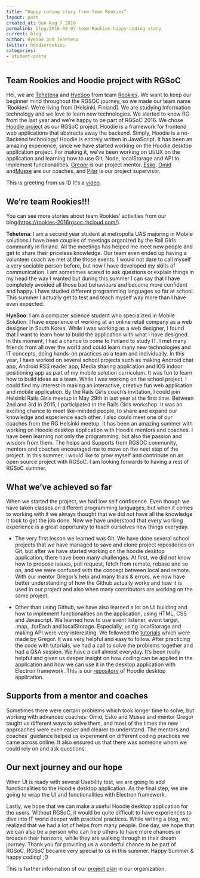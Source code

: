 ```yaml
---
title: “Happy coding story from Team Rookies”
layout: post
created_at: Sun Aug 7 2016
permalink: blog/2016-08-07-team-Rookies-happy-coding-story
current: blog
author: HyeSoo and Tehetena 
twitter: hoodierookies
categories:
- student-posts
---
```


## Team Rookies and Hoodie project with RGSoC
Hei, we are [Tehetena](https://github.com/titay2) and [HyeSoo](https://github.com/flyjwayur) from team [Rookies](https://twitter.com/hoodierookies). We want to keep our beginner mind throughout the RGSOC journey, so we made our team name ‘Rookies’. We’re living from [Helsinki, Finland]. We are studying Information technology and we love to learn new technologies. We started to know RG from the last year and we’re happy to be part of RGSoC 2016. 
We chose [Hoodie project](http://hood.ie/) as our RGSoC project. Hoodie is a framework for frontend web applications that abstracts away the backend. Simply, Hoodie is a no-Backend technology! Hoodie is entirely written in JavaScript. It has been an amazing experience, since we have started working on the Hoodie desktop application project. For making it, we’ve been working on UI/UX on the application and learning how to use Git, Node, localStorage and API to implement functionalities. 
[Gregor](https://twitter.com/gr2m) is our project mentor. [Esko](https://twitter.com/orfjackal), [Omid](https://twitter.com/omidfi) and[Musse](https://github.com/mussebekabil) are our coaches, and [Pilar](https://twitter.com/Althaire) is our project supervisor. 

This is greeting from us :D It's a [video](https://youtu.be/tn7UmasvaKU).


## We’re team Rookies!!!

You can see more stories about team Rookies’ activities from our blog(https://rookies-2016rgsoc.rhcloud.com/).

**Tehetena**: I am a second year student at metropolia UAS majoring in Mobile solutions.I have been couples of meetings organized by the Rail Girls community in finland. All the meetings has helped me meet new people and get to share their priceless knowledge. Our team even ended up having a volunteer coach we met at the those events. I would not dare to call myself a very sociable person before, but now I have developed my skills of communication. I am sometimes scared to ask questions or explain things in my head the way I wanted but during this summer I can say that I have completely avoided all those bad behaviours and become more confident and happy.
I have studied different programming languages so far at school. This summer I actually get to test and teach myself way more than I have even expected.

**HyeSoo**: I am a computer science student who specialized in Mobile Solution. I have experience of working at an online retail company as a web designer in South Korea. While I was working as a web designer, I found that I want to learn how to build the application with what I have designed. In this moment, I had a chance to come to Finland to study IT. I met many friends from all over the world and could learn many new technologies and IT concepts, doing hands-on practices as a team and individually. In this year, I have worked on several school projects such as making Android chat app, Android RSS reader app, Media sharing application and IOS indoor positioning app as part of my mobile solution curriculum. It was fun to learn how to build ideas as a team. While I was working on the school project, I could find my interest in making an interactive, creative fun web application and mobile application. 
By the Rails Girls coach’s invitation, I could join Helsinki Rails Girls meetup in May 29th in last year at the first time. Between 2nd and 3rd in 2015, I participated in the Rails Girls workshop. It was an exciting chance to meet like-minded people, to share and expand our knowledge and experience each other. I also could meet one of our coaches from the RG Helsinki meetup. 
It has been an amazing summer with working on Hoodie desktop application with Hoodie mentors and coaches. I have been learning not only the programming, but also the passion and wisdom from them. The helps and Supports from RGSOC community, mentors and coaches encouraged me to move on the next step of the project. In this summer, I would like to grow myself and contribute on an open source project with RGSoC. I am looking forwards to having a rest of RGSoC summer.

## What we’ve achieved so far
When we started the project, we had low self confidence. Even though we have taken classes on different programming languages, but when it comes to working with it we always thought that we did not have all the knowledge it took to get the job done. Now we have understood that every working experience is a great opportunity to teach ourselves new things everyday.

* The very first lesson we learned was Git. We have done several school projects that we have managed to save and clone project repositories on Git, but after we have started working on the hoodie desktop application, there have been many challenges. At first, we did not know how to propose issues, pull request, fetch from remote, rebase and so on, and we were confused with the concept between local and remote. With our mentor Gregor’s help and many trials & errors, we now have better understanding of how the Github actually works and how it is used in our project and also when many contributors are working on the same project.

* Other than using Github, we have also learned a lot on UI building and how to implement functionalities on the application, using HTML, CSS and Javascript. We learned how to use event listener, event target, .map, .forEach and localStorage. Especially, using localStorage and making API were very interesting. We followed the [tutorials](https://github.com/gr2m/localstorage-tutorial/) which were made by Gregor. It was very helpful and easy to follow. After practicing the code with tutorials, we had a call to solve the problems together and had a Q&A session. We have a call almost everyday. It’s been really helpful and given us deeper insight on how coding can be applied in the application and how we can use it in the desktop application with Electron framework. 
This is our [repository](https://github.com/Rookies-RGSOC2016/hoodie-electron-app) of Hoodie desktop application.

## Supports from a mentor and coaches
Sometimes there were certain problems which took longer time to solve, but working with advanced coaches: Omid, Esko and Musse and mentor Gregor taught us different ways to solve them, and most of the times the new approaches were even easier and clearer to understand. The mentors and coaches’ guidance helped us experiment on different coding practices we came across online. It also ensured us that there was someone whom we could rely on and ask questions.

## Our next journey and our hope
When UI is ready with several Usability test, we are going to add functionalities to the Hoodie desktop application. As the final step, we are going to wrap the UI and functionalities with Electron framework.

Lastly, we hope that we can make a useful Hoodie desktop application for the users. Without RGSoC, it would be quite difficult to have experiences to dive into IT world deeper with practical practices. While writing a blog, we realized that we had a lot of helps from many people. One day, we hope that we can also be a person who can help others to have more chances or broaden their horizons, while they are walking through in their dream journey. Thank you for providing us a wonderful chance to be part of  RGSoC. RGSoC became very special to us in this summer. Happy Summer & happy coding! ;D 

This is further information of our [project plan](https://github.com/Rookies-RGSOC2016/Project_Plan) in our organization.


